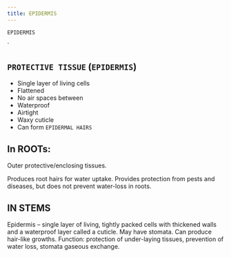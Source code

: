 ```yaml
---
title: EPIDERMIS
---
```

`EPIDERMIS`

`

## `PROTECTIVE TISSUE` (`EPIDERMIS`)
* Single layer of living cells
* Flattened
* No air spaces between
* Waterproof
* Airtight
* Waxy cuticle
* Can form `EPIDERMAL HAIRS`

## In ROOTs:
Outer protective/enclosing tissues.

Produces root hairs for water uptake.
Provides protection from pests and diseases, but does not prevent water-loss in roots.

## IN STEMS
Epidermis – single layer of living, tightly packed cells with thickened walls and a waterproof layer called a cuticle.  May have stomata.  Can produce hair-like growths.
Function: protection of under-laying tissues, prevention of water loss, stomata gaseous exchange.
